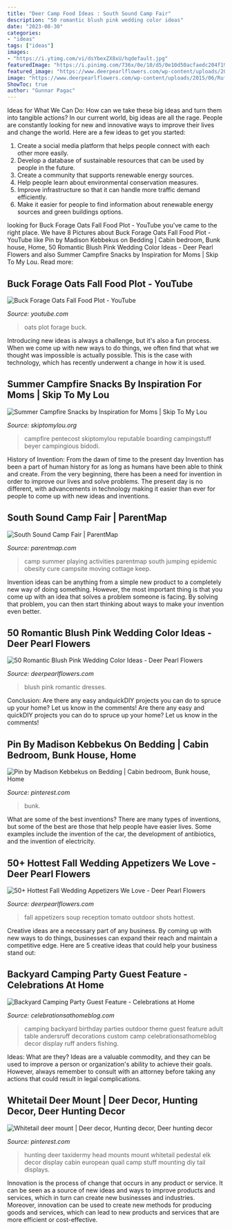 ```yaml
---
title: "Deer Camp Food Ideas : South Sound Camp Fair"
description: "50 romantic blush pink wedding color ideas"
date: "2023-08-30"
categories:
- "ideas"
tags: ["ideas"]
images:
- "https://i.ytimg.com/vi/dsYbexZX8xU/hqdefault.jpg"
featuredImage: "https://i.pinimg.com/736x/0e/10/d5/0e10d50acfaedc204f19847f5acf66ca.jpg"
featured_image: "https://www.deerpearlflowers.com/wp-content/uploads/2015/06/Ruffled-Blush-Mermaid-Wedding-Dress.jpg"
image: "https://www.deerpearlflowers.com/wp-content/uploads/2015/06/Ruffled-Blush-Mermaid-Wedding-Dress.jpg"
ShowToc: true
author: "Gunnar Pagac"
---
```



Ideas for What We Can Do: How can we take these big ideas and turn them into tangible actions?
In our current world, big ideas are all the rage. People are constantly looking for new and innovative ways to improve their lives and change the world. Here are a few ideas to get you started: 
1. Create a social media platform that helps people connect with each other more easily. 
2. Develop a database of sustainable resources that can be used by people in the future. 
3. Create a community that supports renewable energy sources. 
4. Help people learn about environmental conservation measures. 
5. Improve infrastructure so that it can handle more traffic demand efficiently. 
6. Make it easier for people to find information about renewable energy sources and green buildings options.

	

		
looking for Buck Forage Oats Fall Food Plot - YouTube you've came to the right place. We have 8 Pictures about Buck Forage Oats Fall Food Plot - YouTube like Pin by Madison Kebbekus on Bedding | Cabin bedroom, Bunk house, Home, 50 Romantic Blush Pink Wedding Color Ideas - Deer Pearl Flowers and also Summer Campfire Snacks by Inspiration for Moms | Skip To My Lou. Read more:
		
    
## Buck Forage Oats Fall Food Plot - YouTube

<img loading=lazy src="https://i.ytimg.com/vi/dsYbexZX8xU/hqdefault.jpg" onerror="this.onerror=null;this.src='https://tse4.mm.bing.net/th?id=OIP.NIt8OyVX1kaBhIi0xeOgHAHaFj&amp;pid=15.1';" alt="Buck Forage Oats Fall Food Plot - YouTube">

_Source: youtube.com_

>oats plot forage buck. 

	

Introducing new ideas is always a challenge, but it's also a fun process. When we come up with new ways to do things, we often find that what we thought was impossible is actually possible. This is the case with technology, which has recently underwent a change in how it is used. 

    
## Summer Campfire Snacks By Inspiration For Moms | Skip To My Lou

<img loading=lazy src="https://www.skiptomylou.org/wp-content/uploads/2015/07/Summer-Campfire-Snacks.jpg" onerror="this.onerror=null;this.src='https://tse2.mm.bing.net/th?id=OIP.cdfh5DKx4UfczH2GGEH9aQHaJ4&amp;pid=15.1';" alt="Summer Campfire Snacks by Inspiration for Moms | Skip To My Lou">

_Source: skiptomylou.org_

>campfire pentecost skiptomylou reputable boarding campingstuff beyer campingious bidodi. 

	

History of Invention: From the dawn of time to the present day
Invention has been a part of human history for as long as humans have been able to think and create. From the very beginning, there has been a need for invention in order to improve our lives and solve problems. The present day is no different, with advancements in technology making it easier than ever for people to come up with new ideas and inventions.

    
## South Sound Camp Fair | ParentMap

<img loading=lazy src="http://www.parentmap.com/sites/default/files/2017-02/south-campfair-2-2017.jpg" onerror="this.onerror=null;this.src='https://tse1.mm.bing.net/th?id=OIP.fCtrrMQ5dbYtXjjWJJe0mQHaE8&amp;pid=15.1';" alt="South Sound Camp Fair | ParentMap">

_Source: parentmap.com_

>camp summer playing activities parentmap south jumping epidemic obesity cure campsite moving cottage keep. 

	

Invention ideas can be anything from a simple new product to a completely new way of doing something. However, the most important thing is that you come up with an idea that solves a problem someone is facing. By solving that problem, you can then start thinking about ways to make your invention even better.

    
## 50 Romantic Blush Pink Wedding Color Ideas - Deer Pearl Flowers

<img loading=lazy src="https://www.deerpearlflowers.com/wp-content/uploads/2015/06/Ruffled-Blush-Mermaid-Wedding-Dress.jpg" onerror="this.onerror=null;this.src='https://tse4.mm.bing.net/th?id=OIP.kvMQu6Uc4YR9YtERbQOBlQHaLH&amp;pid=15.1';" alt="50 Romantic Blush Pink Wedding Color Ideas - Deer Pearl Flowers">

_Source: deerpearlflowers.com_

>blush pink romantic dresses. 

	

Conclusion: Are there any easy andquickDIY projects you can do to spruce up your home? Let us know in the comments!
Are there any easy and quickDIY projects you can do to spruce up your home? Let us know in the comments!

    
## Pin By Madison Kebbekus On Bedding | Cabin Bedroom, Bunk House, Home

<img loading=lazy src="https://i.pinimg.com/736x/bd/a7/2e/bda72eb1ce1cf1747174773a37a374b7--bunk-rooms-bunkhouse.jpg" onerror="this.onerror=null;this.src='https://tse2.mm.bing.net/th?id=OIP.HGZZIV6mJv7JXmiP4QkXygHaGB&amp;pid=15.1';" alt="Pin by Madison Kebbekus on Bedding | Cabin bedroom, Bunk house, Home">

_Source: pinterest.com_

>bunk. 

	

What are some of the best inventions?
There are many types of inventions, but some of the best are those that help people have easier lives. Some examples include the invention of the car, the development of antibiotics, and the invention of electricity.

    
## 50+ Hottest Fall Wedding Appetizers We Love - Deer Pearl Flowers

<img loading=lazy src="https://www.deerpearlflowers.com/wp-content/uploads/2015/04/Tomato-Soup-Shots-Outdoor-Fall-Charlottesville-Wedding-Reception.jpg" onerror="this.onerror=null;this.src='https://tse1.mm.bing.net/th?id=OIP.e5GnwRAW3ebscvCTXFPjzAHaLH&amp;pid=15.1';" alt="50+ Hottest Fall Wedding Appetizers We Love - Deer Pearl Flowers">

_Source: deerpearlflowers.com_

>fall appetizers soup reception tomato outdoor shots hottest. 

	

Creative ideas are a necessary part of any business. By coming up with new ways to do things, businesses can expand their reach and maintain a competitive edge. Here are 5 creative ideas that could help your business stand out: 

    
## Backyard Camping Party Guest Feature - Celebrations At Home

<img loading=lazy src="https://celebrationsathomeblog.com/wp-content/uploads/2012/11/61.jpg" onerror="this.onerror=null;this.src='https://tse2.mm.bing.net/th?id=OIP.WRNVbpv0sXc65JSRWfQXRgHaE8&amp;pid=15.1';" alt="Backyard Camping Party Guest Feature - Celebrations at Home">

_Source: celebrationsathomeblog.com_

>camping backyard birthday parties outdoor theme guest feature adult table andersruff decorations custom camp celebrationsathomeblog decor display ruff anders fishing. 

	

Ideas: What are they?
Ideas are a valuable commodity, and they can be used to improve a person or organization's ability to achieve their goals. However, always remember to consult with an attorney before taking any actions that could result in legal complications.

    
## Whitetail Deer Mount | Deer Decor, Hunting Decor, Deer Hunting Decor

<img loading=lazy src="https://i.pinimg.com/736x/0e/10/d5/0e10d50acfaedc204f19847f5acf66ca.jpg" onerror="this.onerror=null;this.src='https://tse1.mm.bing.net/th?id=OIP.Jl2pC2ojGLQch8TokwM44QHaKF&amp;pid=15.1';" alt="Whitetail deer mount | Deer decor, Hunting decor, Deer hunting decor">

_Source: pinterest.com_

>hunting deer taxidermy head mounts mount whitetail pedestal elk decor display cabin european quail camp stuff mounting diy tail displays. 

	

Innovation is the process of change that occurs in any product or service. It can be seen as a source of new ideas and ways to improve products and services, which in turn can create new businesses and industries. Moreover, innovation can be used to create new methods for producing goods and services, which can lead to new products and services that are more efficient or cost-effective.

